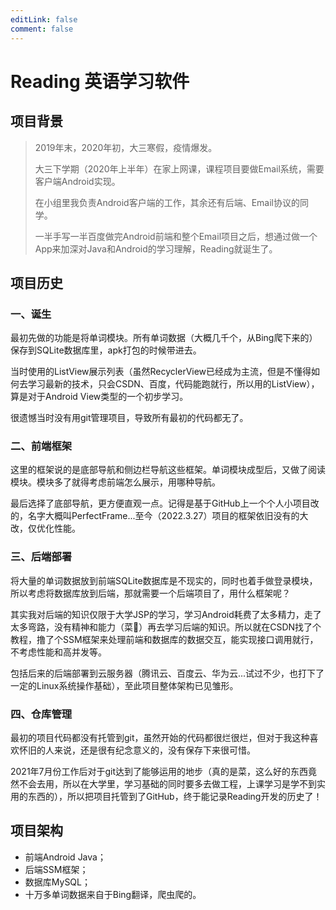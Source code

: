 ```yaml
---
editLink: false
comment: false
---
```


# Reading 英语学习软件

## 项目背景
> 2019年末，2020年初，大三寒假，疫情爆发。
>
> 大三下学期（2020年上半年）在家上网课，课程项目要做Email系统，需要客户端Android实现。
>
> 在小组里我负责Android客户端的工作，其余还有后端、Email协议的同学。
>
> 一半手写一半百度做完Android前端和整个Email项目之后，想通过做一个App来加深对Java和Android的学习理解，Reading就诞生了。

## 项目历史
### 一、诞生
最初先做的功能是将单词模块。所有单词数据（大概几千个，从Bing爬下来的）保存到SQLite数据库里，apk打包的时候带进去。

当时使用的ListView展示列表（虽然RecyclerView已经成为主流，但是不懂得如何去学习最新的技术，只会CSDN、百度，代码能跑就行，所以用的ListView），算是对于Android View类型的一个初步学习。

很遗憾当时没有用git管理项目，导致所有最初的代码都无了。

### 二、前端框架
这里的框架说的是底部导航和侧边栏导航这些框架。单词模块成型后，又做了阅读模块。模块多了就得考虑前端怎么展示，用哪种导航。

最后选择了底部导航，更方便直观一点。记得是基于GitHub上一个个人小项目改的，名字大概叫PerfectFrame...至今（2022.3.27）项目的框架依旧没有的大改，仅优化性能。

### 三、后端部署
将大量的单词数据放到前端SQLite数据库是不现实的，同时也着手做登录模块，所以考虑将数据库放到后端，那就需要一个后端项目了，用什么框架呢？

其实我对后端的知识仅限于大学JSP的学习，学习Android耗费了太多精力，走了太多弯路，没有精神和能力（菜🐔）再去学习后端的知识。所以就在CSDN找了个教程，撸了个SSM框架来处理前端和数据库的数据交互，能实现接口调用就行，不考虑性能和高并发等。

包括后来的后端部署到云服务器（腾讯云、百度云、华为云...试过不少，也打下了一定的Linux系统操作基础），至此项目整体架构已见雏形。

### 四、仓库管理
最初的项目代码都没有托管到git，虽然开始的代码都很烂很烂，但对于我这种喜欢怀旧的人来说，还是很有纪念意义的，没有保存下来很可惜。

2021年7月份工作后对于git达到了能够运用的地步（真的是菜，这么好的东西竟然不会去用，所以在大学里，学习基础的同时要多去做工程，上课学习是学不到实用的东西的），所以把项目托管到了GitHub，终于能记录Reading开发的历史了！

## 项目架构
- 前端Android Java；
- 后端SSM框架；
- 数据库MySQL；
- 十万多单词数据来自于Bing翻译，爬虫爬的。
